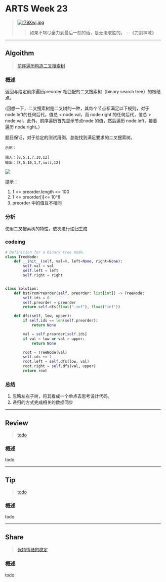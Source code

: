 # ARTS Week 23

> [![r79Xwj.jpg](https://s3.ax1x.com/2020/12/28/r79Xwj.jpg)](https://imgchr.com/i/r79Xwj)
>> 如果不竭尽全力到最后一刻的话，是无法取胜的。 --《刀剑神域》

***

## Algoithm

> [前序遍历构造二叉搜索树](https://leetcode-cn.com/problems/construct-binary-search-tree-from-preorder-traversal)

### 概述

返回与给定前序遍历preorder 相匹配的二叉搜索树（binary search tree）的根结点。

(回想一下，二叉搜索树是二叉树的一种，其每个节点都满足以下规则，对于node.left的任何后代，值总 < node.val，而 node.right 的任何后代，值总 > node.val。此外，前序遍历首先显示节点node
的值，然后遍历 node.left，接着遍历 node.right。）

题目保证，对于给定的测试用例，总能找到满足要求的二叉搜索树。

    示例：
    
    输入：[8,5,1,7,10,12]
    输出：[8,5,10,1,7,null,12]

![](https://assets.leetcode-cn.com/aliyun-lc-upload/uploads/2019/03/08/1266.png)

提示：

1. 1 <= preorder.length <= 100
2. 1 <= preorder[i]<= 10^8
3. preorder 中的值互不相同

### 分析

使用二叉搜索树的特性，依次进行递归生成

### codeing

```python
# Definition for a binary tree node.
class TreeNode:
    def __init__(self, val=0, left=None, right=None):
        self.val = val
        self.left = left
        self.right = right


class Solution:
    def bstFromPreorder(self, preorder: list[int]) -> TreeNode:
        self.ids = 0
        self.preorder = preorder
        return self.dfs(float("-inf"), float("inf"))

    def dfs(self, low, upper):
        if self.ids == len(self.preorder):
            return None

        val = self.preorder[self.ids]
        if val < low or val > upper:
            return None

        root = TreeNode(val)
        self.ids += 1
        root.left = self.dfs(low, val)
        root.right = self.dfs(val, upper)
        return root

```

### 总结

1. 忽略左右子树，将其看成一个单点去思考设计代码。
2. 递归的方式完成相关的数据同步

***

## Review

> [todo](todo)

### 概述

todo

***

## Tip

> [todo](todo)

### 概述

todo

***

## Share

> [保持情绪的稳定](https://github.com/Carmenliukang/ARTS/blob/master/week23.md#share)

### 概述

todo